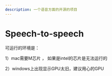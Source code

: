 ```yaml
---
description: 一个语音方面的开源的项目
---
```


# Speech-to-speech



可运行的环境是：

1）mac需要M芯片 ， 如果是intel的芯片是无法运行的

2）windows上出现显示GPU太旧，建议用心的GPU



